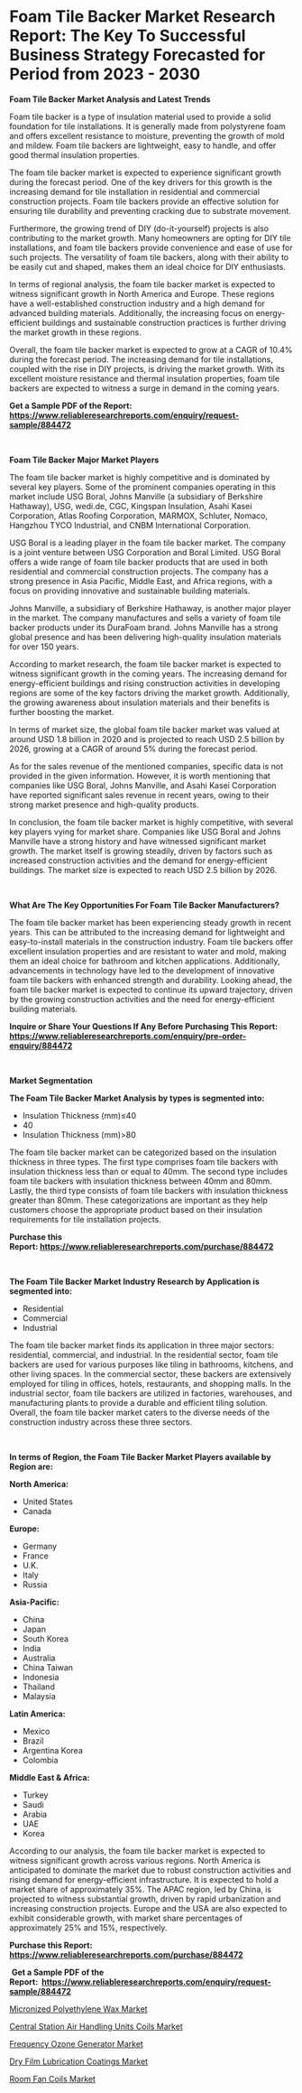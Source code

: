 <p><h1>Foam Tile Backer Market Research Report: The Key To Successful Business Strategy Forecasted for Period from 2023 - 2030</h1></p><p><strong>Foam Tile Backer Market Analysis and Latest Trends</strong></p>
<p><p>Foam tile backer is a type of insulation material used to provide a solid foundation for tile installations. It is generally made from polystyrene foam and offers excellent resistance to moisture, preventing the growth of mold and mildew. Foam tile backers are lightweight, easy to handle, and offer good thermal insulation properties.</p><p>The foam tile backer market is expected to experience significant growth during the forecast period. One of the key drivers for this growth is the increasing demand for tile installation in residential and commercial construction projects. Foam tile backers provide an effective solution for ensuring tile durability and preventing cracking due to substrate movement.</p><p>Furthermore, the growing trend of DIY (do-it-yourself) projects is also contributing to the market growth. Many homeowners are opting for DIY tile installations, and foam tile backers provide convenience and ease of use for such projects. The versatility of foam tile backers, along with their ability to be easily cut and shaped, makes them an ideal choice for DIY enthusiasts.</p><p>In terms of regional analysis, the foam tile backer market is expected to witness significant growth in North America and Europe. These regions have a well-established construction industry and a high demand for advanced building materials. Additionally, the increasing focus on energy-efficient buildings and sustainable construction practices is further driving the market growth in these regions.</p><p>Overall, the foam tile backer market is expected to grow at a CAGR of 10.4% during the forecast period. The increasing demand for tile installations, coupled with the rise in DIY projects, is driving the market growth. With its excellent moisture resistance and thermal insulation properties, foam tile backers are expected to witness a surge in demand in the coming years.</p></p>
<p><strong>Get a Sample PDF of the Report:&nbsp; <a href="https://www.reliableresearchreports.com/enquiry/request-sample/884472">https://www.reliableresearchreports.com/enquiry/request-sample/884472</a></strong></p>
<p>&nbsp;</p>
<p><strong>Foam Tile Backer Major Market Players</strong></p>
<p><p>The foam tile backer market is highly competitive and is dominated by several key players. Some of the prominent companies operating in this market include USG Boral, Johns Manville (a subsidiary of Berkshire Hathaway), USG, wedi.de, CGC, Kingspan Insulation, Asahi Kasei Corporation, Atlas Roofing Corporation, MARMOX, Schluter, Nomaco, Hangzhou TYCO Industrial, and CNBM International Corporation.</p><p>USG Boral is a leading player in the foam tile backer market. The company is a joint venture between USG Corporation and Boral Limited. USG Boral offers a wide range of foam tile backer products that are used in both residential and commercial construction projects. The company has a strong presence in Asia Pacific, Middle East, and Africa regions, with a focus on providing innovative and sustainable building materials.</p><p>Johns Manville, a subsidiary of Berkshire Hathaway, is another major player in the market. The company manufactures and sells a variety of foam tile backer products under its DuraFoam brand. Johns Manville has a strong global presence and has been delivering high-quality insulation materials for over 150 years.</p><p>According to market research, the foam tile backer market is expected to witness significant growth in the coming years. The increasing demand for energy-efficient buildings and rising construction activities in developing regions are some of the key factors driving the market growth. Additionally, the growing awareness about insulation materials and their benefits is further boosting the market.</p><p>In terms of market size, the global foam tile backer market was valued at around USD 1.8 billion in 2020 and is projected to reach USD 2.5 billion by 2026, growing at a CAGR of around 5% during the forecast period.</p><p>As for the sales revenue of the mentioned companies, specific data is not provided in the given information. However, it is worth mentioning that companies like USG Boral, Johns Manville, and Asahi Kasei Corporation have reported significant sales revenue in recent years, owing to their strong market presence and high-quality products.</p><p>In conclusion, the foam tile backer market is highly competitive, with several key players vying for market share. Companies like USG Boral and Johns Manville have a strong history and have witnessed significant market growth. The market itself is growing steadily, driven by factors such as increased construction activities and the demand for energy-efficient buildings. The market size is expected to reach USD 2.5 billion by 2026.</p></p>
<p>&nbsp;</p>
<p><strong>What Are The Key Opportunities For Foam Tile Backer Manufacturers?</strong></p>
<p><p>The foam tile backer market has been experiencing steady growth in recent years. This can be attributed to the increasing demand for lightweight and easy-to-install materials in the construction industry. Foam tile backers offer excellent insulation properties and are resistant to water and mold, making them an ideal choice for bathroom and kitchen applications. Additionally, advancements in technology have led to the development of innovative foam tile backers with enhanced strength and durability. Looking ahead, the foam tile backer market is expected to continue its upward trajectory, driven by the growing construction activities and the need for energy-efficient building materials.</p></p>
<p><strong>Inquire or Share Your Questions If Any Before Purchasing This Report: <a href="https://www.reliableresearchreports.com/enquiry/pre-order-enquiry/884472">https://www.reliableresearchreports.com/enquiry/pre-order-enquiry/884472</a></strong></p>
<p>&nbsp;</p>
<p><strong>Market Segmentation</strong></p>
<p><strong>The Foam Tile Backer Market Analysis by types is segmented into:</strong></p>
<p><ul><li>Insulation Thickness (mm)≤40</li><li>40<Insulation Thickness (mm)≤80</li><li>Insulation Thickness (mm)>80</li></ul></p>
<p><p>The foam tile backer market can be categorized based on the insulation thickness in three types. The first type comprises foam tile backers with insulation thickness less than or equal to 40mm. The second type includes foam tile backers with insulation thickness between 40mm and 80mm. Lastly, the third type consists of foam tile backers with insulation thickness greater than 80mm. These categorizations are important as they help customers choose the appropriate product based on their insulation requirements for tile installation projects.</p></p>
<p><strong>Purchase this Report:&nbsp;<a href="https://www.reliableresearchreports.com/purchase/884472">https://www.reliableresearchreports.com/purchase/884472</a></strong></p>
<p>&nbsp;</p>
<p><strong>The Foam Tile Backer Market Industry Research by Application is segmented into:</strong></p>
<p><ul><li>Residential</li><li>Commercial</li><li>Industrial</li></ul></p>
<p><p>The foam tile backer market finds its application in three major sectors: residential, commercial, and industrial. In the residential sector, foam tile backers are used for various purposes like tiling in bathrooms, kitchens, and other living spaces. In the commercial sector, these backers are extensively employed for tiling in offices, hotels, restaurants, and shopping malls. In the industrial sector, foam tile backers are utilized in factories, warehouses, and manufacturing plants to provide a durable and efficient tiling solution. Overall, the foam tile backer market caters to the diverse needs of the construction industry across these three sectors.</p></p>
<p>&nbsp;</p>
<p><strong>In terms of Region, the Foam Tile Backer Market Players available by Region are:</strong></p>
<p>
    <p> <strong> North America: </strong>
        <ul>
            <li>United States</li>
            <li>Canada</li>
        </ul>
        </p> 
    <p> <strong> Europe: </strong>
        <ul>
            <li>Germany</li>
            <li>France</li>
            <li>U.K.</li>
            <li>Italy</li>
            <li>Russia</li>
        </ul>
        </p> 
    <p> <strong> Asia-Pacific: </strong>
        <ul>
            <li>China</li>
            <li>Japan</li>
            <li>South Korea</li>
            <li>India</li>
            <li>Australia</li>
            <li>China Taiwan</li>
            <li>Indonesia</li>
            <li>Thailand</li>
            <li>Malaysia</li>
        </ul>
        </p> 
    <p> <strong> Latin America: </strong>
        <ul>
            <li>Mexico</li>
            <li>Brazil</li>
            <li>Argentina Korea</li>
            <li>Colombia</li>
        </ul>
        </p> 
    <p> <strong> Middle East & Africa: </strong>
        <ul>
            <li>Turkey</li>
            <li>Saudi</li>
            <li>Arabia</li>
            <li>UAE</li>
            <li>Korea</li>
        </ul>
    </p>
    </p>
<p><p>According to our analysis, the foam tile backer market is expected to witness significant growth across various regions. North America is anticipated to dominate the market due to robust construction activities and rising demand for energy-efficient infrastructure. It is expected to hold a market share of approximately 35%. The APAC region, led by China, is projected to witness substantial growth, driven by rapid urbanization and increasing construction projects. Europe and the USA are also expected to exhibit considerable growth, with market share percentages of approximately 25% and 15%, respectively.</p></p>
<p><strong>Purchase this Report: <a href="https://www.reliableresearchreports.com/purchase/884472">https://www.reliableresearchreports.com/purchase/884472</a></strong></p>
<p>&nbsp;<strong>Get a Sample PDF of the Report:&nbsp;&nbsp;<a href="https://www.reliableresearchreports.com/enquiry/request-sample/884472">https://www.reliableresearchreports.com/enquiry/request-sample/884472</a></strong></p>
<p><strong></strong></p>
<p><p><a href="https://github.com/deliacustodio40/Market-Research-Report-List-1/blob/main/micronized-polyethylene-wax-market.md">Micronized Polyethylene Wax Market</a></p><p><a href="https://medium.com/@vallieemard78/analyzing-central-station-air-handling-units-coils-market-global-industry-perspective-and-forecast-64222782b669">Central Station Air Handling Units Coils Market</a></p><p><a href="https://medium.com/@tatemonahan564856/frequency-ozone-generator-market-trends-and-market-analysis-forecasted-for-period-2023-2030-ae0a982db3e5">Frequency Ozone Generator Market</a></p><p><a href="https://github.com/maliyahmorrow6654/Market-Research-Report-List-1/blob/main/dry-film-lubrication-coatings-market.md">Dry Film Lubrication Coatings Market</a></p><p><a href="https://medium.com/@marcoshoppe2023/room-fan-coils-market-furnishes-information-on-market-share-market-trends-and-market-growth-2bf778df9519">Room Fan Coils Market</a></p></p>